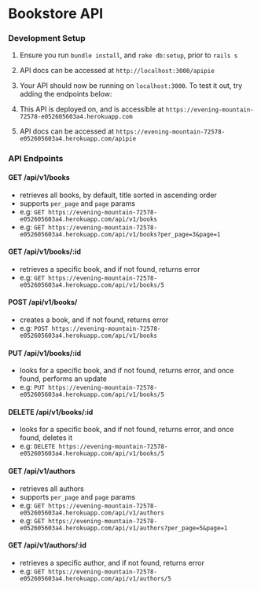 # Bookstore API

### Development Setup

1. Ensure you run `bundle install`, and `rake db:setup`, prior to `rails s`

2. API docs can be accessed at `http://localhost:3000/apipie`

3. Your API should now be running on `localhost:3000`. To test it out, try adding the endpoints below:

4. This API is deployed on, and is accessible at `https://evening-mountain-72578-e052605603a4.herokuapp.com`

5. API docs can be accessed at `https://evening-mountain-72578-e052605603a4.herokuapp.com/apipie`

### API Endpoints

#### GET /api/v1/books

* retrieves all books, by default, title sorted in ascending order
* supports `per_page` and `page` params
* e.g: `GET https://evening-mountain-72578-e052605603a4.herokuapp.com/api/v1/books`
* e.g: `GET https://evening-mountain-72578-e052605603a4.herokuapp.com/api/v1/books?per_page=3&page=1`


#### GET /api/v1/books/:id

* retrieves a specific book, and if not found, returns error
* e.g: `GET https://evening-mountain-72578-e052605603a4.herokuapp.com/api/v1/books/5`

#### POST /api/v1/books/

* creates a book, and if not found, returns error
* e.g: `POST https://evening-mountain-72578-e052605603a4.herokuapp.com/api/v1/books`

#### PUT /api/v1/books/:id

* looks for a specific book, and if not found, returns error, and once found, performs an update
* e.g: `PUT https://evening-mountain-72578-e052605603a4.herokuapp.com/api/v1/books/5`


#### DELETE /api/v1/books/:id

* looks for a specific book, and if not found, returns error, and once found, deletes it
* e.g: `DELETE https://evening-mountain-72578-e052605603a4.herokuapp.com/api/v1/books/5`

#### GET /api/v1/authors

* retrieves all authors
* supports `per_page` and `page` params
* e.g: `GET https://evening-mountain-72578-e052605603a4.herokuapp.com/api/v1/authors`
* e.g: `GET https://evening-mountain-72578-e052605603a4.herokuapp.com/api/v1/authors?per_page=5&page=1`


#### GET /api/v1/authors/:id

* retrieves a specific author, and if not found, returns error
* e.g: `GET https://evening-mountain-72578-e052605603a4.herokuapp.com/api/v1/authors/5`


